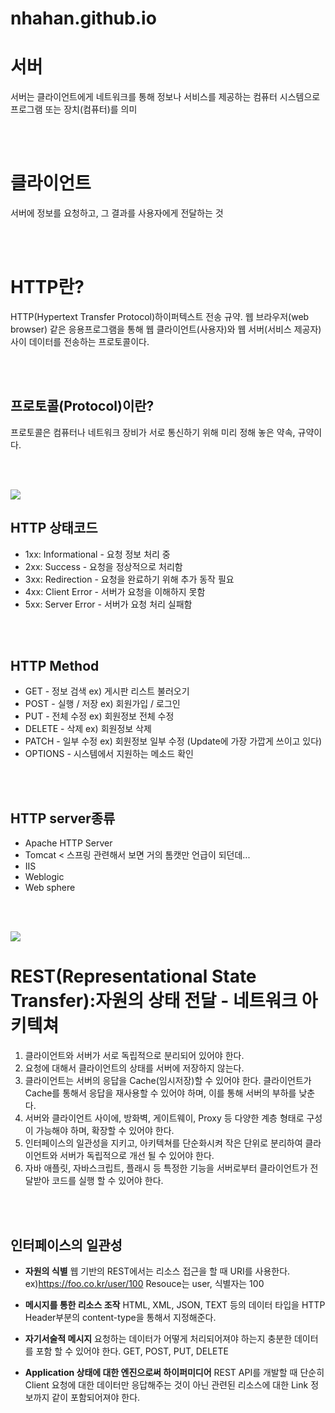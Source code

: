 # nhahan.github.io

# 서버
서버는 클라이언트에게 네트워크를 통해 정보나 서비스를 제공하는 컴퓨터 시스템으로 프로그램 또는 장치(컴퓨터)를 의미


<br/>

<br/>


# 클라이언트
서버에 정보를 요청하고, 그 결과를 사용자에게 전달하는 것


<br/>
 
<br/>


# HTTP란?
HTTP(Hypertext Transfer Protocol)하이퍼텍스트 전송 규약. 웹 브라우저(web browser) 같은 응용프로그램을 통해 웹 클라이언트(사용자)와 웹 서버(서비스 제공자) 사이 데이터를 전송하는 프로토콜이다.


<br/>

<br/>


## 프로토콜(Protocol)이란? 
프로토콜은 컴퓨터나 네트워크 장비가 서로 통신하기 위해 미리 정해 놓은 약속, 규약이다.


<br/>

<br/>


![](https://images.velog.io/images/kisy324/post/b47ae4bf-ad7c-453c-b74f-d742b8a28544/fafzfb.png)

## HTTP 상태코드
- 1xx: Informational - 요청 정보 처리 중
- 2xx: Success - 요청을 정상적으로 처리함
- 3xx: Redirection - 요청을 완료하기 위해 추가 동작 필요
- 4xx: Client Error - 서버가 요청을 이해하지 못함
- 5xx: Server Error - 서버가 요청 처리 실패함


<br/>

<br/>


## HTTP Method
- GET - 정보 검색 ex) 게시판 리스트 불러오기
- POST - 실행 / 저장 ex) 회원가입 / 로그인
- PUT - 전체 수정 ex) 회원정보 전체 수정
- DELETE - 삭제 ex) 회원정보 삭제
- PATCH - 일부 수정 ex) 회원정보 일부 수정 (Update에 가장 가깝게 쓰이고 있다)
- OPTIONS - 시스템에서 지원하는 메소드 확인


<br/>

<br/>


## HTTP server종류
- Apache HTTP Server
- Tomcat < 스프링 관련해서 보면 거의 톰캣만 언급이 되던데...
- IIS
- Weblogic
- Web sphere


<br/>

<br/>


![](https://images.velog.io/images/kisy324/post/93db07e7-d1fa-4302-acc8-cd4270a4b867/restful.png)


# REST(Representational State Transfer):자원의 상태 전달 - 네트워크 아키텍쳐

1. 클라이언트와 서버가 서로 독립적으로 분리되어 있어야 한다.
2. 요청에 대해서 클라이언트의 상태를 서버에 저장하지 않는다.
3. 클라이언트는 서버의 응답을 Cache(임시저장)할 수 있어야 한다. 클라이언트가 Cache를 통해서 응답을 재사용할 수 있어야 하며, 이를 통해 서버의 부하를 낮춘다.
4. 서버와 클라이언트 사이에, 방화벽, 게이트웨이, Proxy 등 다양한 계층 형태로 구성이 가능해야 하며, 확장할 수 있어야 한다.
5. 인터페이스의 일관성을 지키고, 아키텍쳐를 단순화시켜 작은 단위로 분리하여 클라이언트와 서버가 독립적으로 개선 될 수 있어야 한다.
6. 자바 애플릿, 자바스크립트, 플래시 등 특정한 기능을 서버로부터 클라이언트가 전달받아 코드를 실행 할 수 있어야 한다.


<br/>

<br/>


## 인터페이스의 일관성
- **자원의 식별**
웹 기반의 REST에서는 리소스 접근을 할 때 URI를 사용한다.
ex)https://foo.co.kr/user/100
Resouce는 user, 식별자는 100

- **메시지를 통한 리소스 조작**
HTML, XML, JSON, TEXT 등의 데이터 타입을 HTTP Header부분의 content-type을 통해서 지정해준다.

- **자기서술적 메시지**
요청하는 데이터가 어떻게 처리되어져야 하는지 충분한 데이터를 포함 할 수 있어야 한다.
GET, POST, PUT, DELETE

- **Application 상태에 대한 엔진으로써 하이퍼미디어**
REST API를 개발할 때 단순히 Client 요청에 대한 데이터만 응답해주는 것이 아닌 관련된 리소스에 대한 Link 정보까지 같이 포함되어져야 한다.


